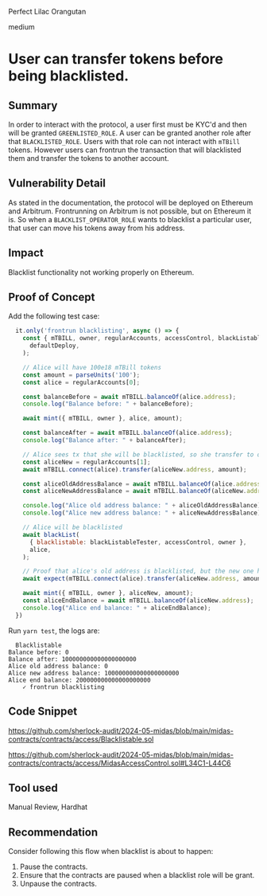Perfect Lilac Orangutan

medium

# User can transfer tokens before being blacklisted.

## Summary
In order to interact with the protocol, a user first must be KYC'd and then will be granted `GREENLISTED_ROLE`. A user can be granted another role after that `BLACKLISTED_ROLE`. Users with that role can not interact with `mTBill` tokens. However users can frontrun the transaction that will blacklisted them and transfer the tokens to another account.

## Vulnerability Detail
As stated in the documentation, the protocol will be deployed on Ethereum and Arbitrum. Frontrunning on Arbitrum is not possible, but on Ethereum it is. So when a `BLACKLIST_OPERATOR_ROLE` wants to blacklist a particular user, that user can move his tokens away from his address.

## Impact
Blacklist functionality not working properly on Ethereum.

## Proof of Concept
Add the following test case:

```jsx
  it.only('frontrun blacklisting', async () => {
    const { mTBILL, owner, regularAccounts, accessControl, blackListableTester } = await loadFixture(
      defaultDeploy,
    );

    // Alice will have 100e18 mTBill tokens
    const amount = parseUnits('100');
    const alice = regularAccounts[0];

    const balanceBefore = await mTBILL.balanceOf(alice.address);
    console.log("Balance before: " + balanceBefore);

    await mint({ mTBILL, owner }, alice, amount);

    const balanceAfter = await mTBILL.balanceOf(alice.address);
    console.log("Balance after: " + balanceAfter);

    // Alice sees tx that she will be blacklisted, so she transfer to other address of hers
    const aliceNew = regularAccounts[1];
    await mTBILL.connect(alice).transfer(aliceNew.address, amount);

    const aliceOldAddressBalance = await mTBILL.balanceOf(alice.address);
    const aliceNewAddressBalance = await mTBILL.balanceOf(aliceNew.address);

    console.log("Alice old address balance: " + aliceOldAddressBalance);
    console.log("Alice new address balance: " + aliceNewAddressBalance);

    // Alice will be blacklisted
    await blackList(
      { blacklistable: blackListableTester, accessControl, owner },
      alice,
    );

    // Proof that alice's old address is blacklisted, but the new one holds all tokens
    await expect(mTBILL.connect(alice).transfer(aliceNew.address, amount),).revertedWith(acErrors.WMAC_HAS_ROLE);

    await mint({ mTBILL, owner }, aliceNew, amount);
    const aliceEndBalance = await mTBILL.balanceOf(aliceNew.address);
    console.log("Alice end balance: " + aliceEndBalance);
  })
```

Run `yarn test`, the logs are:

```solidity
  Blacklistable
Balance before: 0
Balance after: 100000000000000000000
Alice old address balance: 0
Alice new address balance: 100000000000000000000
Alice end balance: 200000000000000000000
    ✓ frontrun blacklisting
```

## Code Snippet
https://github.com/sherlock-audit/2024-05-midas/blob/main/midas-contracts/contracts/access/Blacklistable.sol

https://github.com/sherlock-audit/2024-05-midas/blob/main/midas-contracts/contracts/access/MidasAccessControl.sol#L34C1-L44C6

## Tool used
Manual Review, Hardhat

## Recommendation
Consider following this flow when blacklist is about to happen:

1. Pause the contracts.
2. Ensure that the contracts are paused when a blacklist role will be grant.
3. Unpause the contracts.